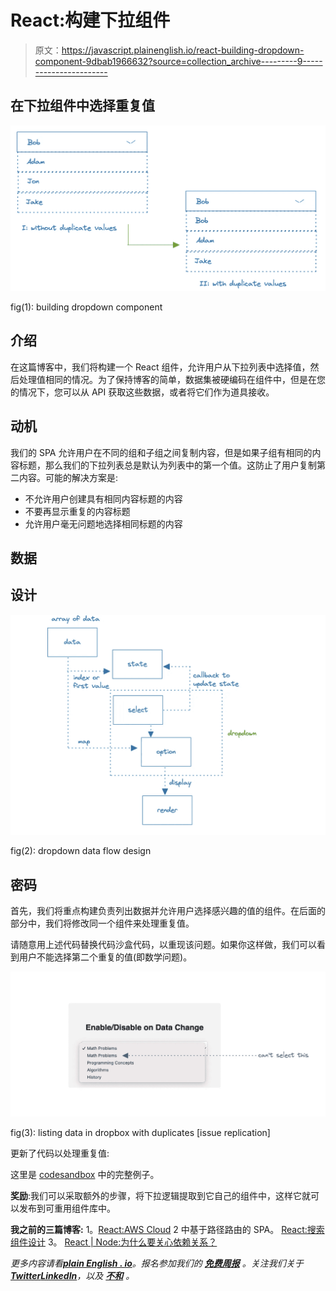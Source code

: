 # React:构建下拉组件

> 原文：<https://javascript.plainenglish.io/react-building-dropdown-component-9dbab1966632?source=collection_archive---------9----------------------->

## 在下拉组件中选择重复值

![](img/e70a67b04dfc364446c272677d3447f2.png)

fig(1): building dropdown component

## 介绍

在这篇博客中，我们将构建一个 React 组件，允许用户从下拉列表中选择值，然后处理值相同的情况。为了保持博客的简单，数据集被硬编码在组件中，但是在您的情况下，您可以从 API 获取这些数据，或者将它们作为道具接收。

## 动机

我们的 SPA 允许用户在不同的组和子组之间复制内容，但是如果子组有相同的内容标题，那么我们的下拉列表总是默认为列表中的第一个值。这防止了用户复制第二内容。可能的解决方案是:

*   不允许用户创建具有相同内容标题的内容
*   不要再显示重复的内容标题
*   允许用户毫无问题地选择相同标题的内容

## 数据

## 设计

![](img/b3f6d871a0eee3a485a971dda17aada7.png)

fig(2): dropdown data flow design

## 密码

首先，我们将重点构建负责列出数据并允许用户选择感兴趣的值的组件。在后面的部分中，我们将修改同一个组件来处理重复值。

请随意用上述代码替换代码沙盒代码，以重现该问题。如果你这样做，我们可以看到用户不能选择第二个重复的值(即数学问题)。

![](img/242d3b79aebda27041074b1f6ef0149a.png)

fig(3): listing data in dropbox with duplicates [issue replication]

更新了代码以处理重复值:

这里是 [codesandbox](https://codesandbox.io/s/handle-select-with-duplicate-values-yyg95l?file=/src/components/Form.js:0-1173) 中的完整例子。

**奖励**:我们可以采取额外的步骤，将下拉逻辑提取到它自己的组件中，这样它就可以发布到可重用组件库中。

**我之前的三篇博客:**
1。[React:AWS Cloud](/react-spa-with-path-based-routing-in-aws-cloud-2e5b0e4739b6)
2 中基于路径路由的 SPA。 [React:搜索组件设计](/react-search-component-design-6b0e618dbf5f)
3。 [React | Node:为什么要关心依赖关系？](https://citta-lab.medium.com/react-node-why-should-we-care-about-dependencies-a8d3e904689b)

*更多内容请看*[***plain English . io***](https://plainenglish.io/)*。报名参加我们的* [***免费周报***](http://newsletter.plainenglish.io/) *。关注我们关于*[***Twitter***](https://twitter.com/inPlainEngHQ)[***LinkedIn***](https://www.linkedin.com/company/inplainenglish/)*，以及* [***不和***](https://discord.gg/GtDtUAvyhW) *。*